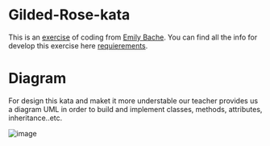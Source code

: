 # Gilded-Rose-kata

This is an [exercise](https://github.com/emilybache/GildedRose-Refactoring-Kata) of coding from [Emily Bache](https://github.com/emilybache).
You can find all the info for develop this exercise here [requierements](https://github.com/SPiedra955/Gilded-Rose/blob/main/Requierements.txt).

# Diagram 

For design this kata and maket it more understable our teacher provides us a diagram UML in order to build and implement classes, methods, attributes, inheritance..etc.

![image](https://user-images.githubusercontent.com/114516225/215630333-ff6eb301-d9a9-4890-8737-d9063996e77e.png)
